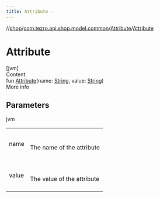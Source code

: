```yaml
---
title: Attribute -
---
```

//[shop](../../../index.md)/[com.tezro.api.shop.model.common](../index.md)/[Attribute](index.md)/[Attribute](-attribute.md)



# Attribute  
[jvm]  
Content  
fun [Attribute](-attribute.md)(name: [String](https://kotlinlang.org/api/latest/jvm/stdlib/kotlin/-string/index.html), value: [String](https://kotlinlang.org/api/latest/jvm/stdlib/kotlin/-string/index.html))  
More info  


## Parameters  
  
jvm  
  
| | |
|---|---|
| <a name="com.tezro.api.shop.model.common/Attribute/Attribute/#kotlin.String#kotlin.String/PointingToDeclaration/"></a>name| <a name="com.tezro.api.shop.model.common/Attribute/Attribute/#kotlin.String#kotlin.String/PointingToDeclaration/"></a><br><br>The name of the attribute<br><br>|
| <a name="com.tezro.api.shop.model.common/Attribute/Attribute/#kotlin.String#kotlin.String/PointingToDeclaration/"></a>value| <a name="com.tezro.api.shop.model.common/Attribute/Attribute/#kotlin.String#kotlin.String/PointingToDeclaration/"></a><br><br>The value of the attribute<br><br>|
  
  



